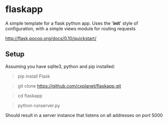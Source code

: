 # flaskapp
A simple template for a flask python app. Uses the '__init__' style of configuration, with a simple views module for routing requests

http://flask.pocoo.org/docs/0.10/quickstart/

## Setup 
Assuming you have sqlite3, python and pip installed:
> pip install Flask

> git clone https://github.com/cxplanet/flaskapp.git

> cd flaskapp 

> python runserver.py


Should result in a server instance that listens on all addresses on port 5000
